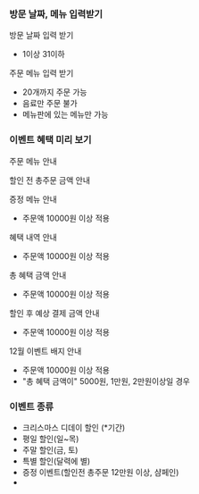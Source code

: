
### 방문 날짜, 메뉴 입력받기
방문 날짜 입력 받기  
- 1이상 31이하

주문 메뉴 입력 받기
- 20개까지 주문 가능
- 음료만 주문 불가
- 메뉴판에 있는 메뉴만 가능

### 이벤트 혜택 미리 보기
주문 메뉴 안내

할인 전 총주문 금액 안내

증정 메뉴 안내
- 주문액 10000원 이상 적용

혜택 내역 안내
- 주문액 10000원 이상 적용

총 혜택 금액 안내
- 주문액 10000원 이상 적용

할인 후 예상 결제 금액 안내
- 주문액 10000원 이상 적용

12월 이벤트 배지 안내
- 주문액 10000원 이상 적용
- "총 혜택 금액이" 5000원, 1만원, 2만원이상일 경우

### 이벤트 종류
- 크리스마스 디데이 할인 (*기간)
- 평일 할인(일~목)
- 주말 할인(금, 토)
- 특별 할인(달력에 별)
- 증정 이벤트(할인전 총주문 12만원 이상, 샴페인)
- 